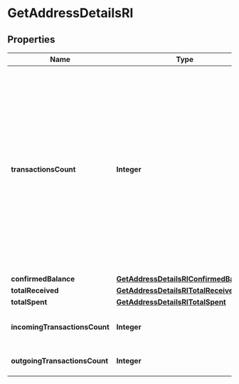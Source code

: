 

# GetAddressDetailsRI


## Properties

| Name | Type | Description | Notes |
|------------ | ------------- | ------------- | -------------|
|**transactionsCount** | **Integer** | Represents the total number of confirmed coins transactions for this address, both incoming and outgoing. Applies for coins only **and not** tokens transfers e.g. for Ethereum. &#x60;transactionsCount&#x60; could result as less than incoming and outgoing transactions put together (e.g. in Bitcoin), due to the fact that one and the same address could be in senders and receivers addresses. |  |
|**confirmedBalance** | [**GetAddressDetailsRIConfirmedBalance**](GetAddressDetailsRIConfirmedBalance.md) |  |  |
|**totalReceived** | [**GetAddressDetailsRITotalReceived**](GetAddressDetailsRITotalReceived.md) |  |  |
|**totalSpent** | [**GetAddressDetailsRITotalSpent**](GetAddressDetailsRITotalSpent.md) |  |  |
|**incomingTransactionsCount** | **Integer** | Defines the received transaction count to the address. |  |
|**outgoingTransactionsCount** | **Integer** | Defines the sent transaction count from the address. |  |



